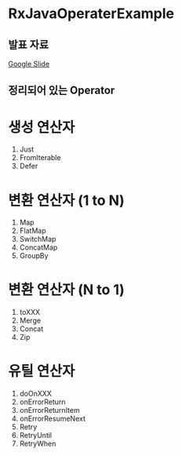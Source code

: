 # RxJavaOperaterExample

## 발표 자료
[Google Slide](https://docs.google.com/presentation/d/1zK1NhUebA_yjhbAmE0aE_-uqC7zR0yJFbFvJMi8ISN8/edit?usp=sharing)

## 정리되어 있는 Operator

# 생성 연산자
1. Just
2. FromIterable
3. Defer

# 변환 연산자 (1 to N)
1. Map 
2. FlatMap
3. SwitchMap
4. ConcatMap
5. GroupBy

# 변환 연산자 (N to 1)
1. toXXX
2. Merge
3. Concat
4. Zip

# 유틸 연산자
1. doOnXXX
2. onErrorReturn
3. onErrorReturnItem
4. onErrorResumeNext
5. Retry
6. RetryUntil
7. RetryWhen


